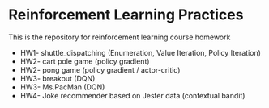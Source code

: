 # Reinforcement Learning Practices
This is the repository for reinforcement learning course homework

* HW1- shuttle_dispatching (Enumeration, Value Iteration, Policy Iteration)
* HW2- cart pole game (policy gradient)
* HW2- pong game (policy gradient / actor-critic)
* HW3- breakout (DQN)
* HW3- Ms.PacMan (DQN)
* HW4- Joke recommender based on Jester data (contextual bandit)
